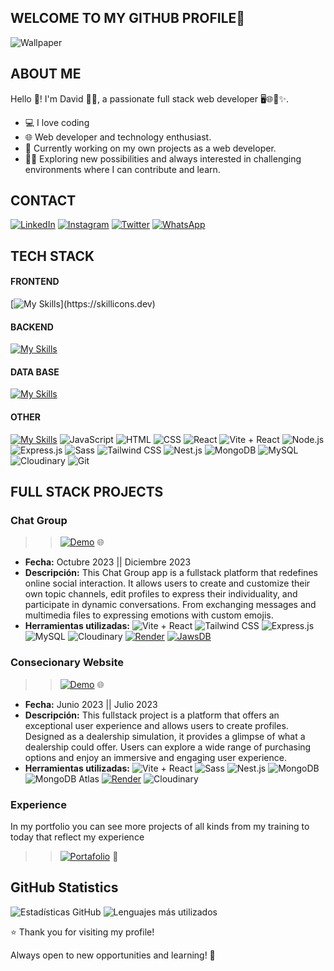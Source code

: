 ## WELCOME TO MY GITHUB PROFILE👋
  ![Wallpaper](https://github.com/MarckWeb/concessionaire/blob/main/client/public/dvd.png)
  
## ABOUT ME
Hello 👋! I'm David 👨‍💻, a passionate full stack web developer 🖥️🌐🚀✨.
- 💻 I love coding
- 🌐 Web developer and technology enthusiast.
- 🚀 Currently working on my own projects as a web developer.
- 🧑‍💻 Exploring new possibilities and always interested in challenging environments where I can contribute and learn.

## CONTACT
[![LinkedIn](https://img.shields.io/badge/-LinkedIn-0A66C2?style=flat&logo=linkedin&logoColor=white)](https://www.linkedin.com/in/david-marca/)
[![Instagram](https://img.shields.io/badge/-Instagram-E4405F?style=flat&logo=instagram&logoColor=white)](https://www.instagram.com/)
[![Twitter](https://img.shields.io/badge/-Twitter-1DA1F2?style=flat&logo=twitter&logoColor=white)](https://twitter.com/)
[![WhatsApp](https://img.shields.io/badge/-WhatsApp-25D366?style=flat&logo=whatsapp&logoColor=white)](https://wa.me/)


## TECH STACK
#### FRONTEND
[![My Skills](https://skillicons.dev/icons?i=html,css,sass,tailwind,js,ts,react,redux,)](https://skillicons.dev)

#### BACKEND
[![My Skills](https://skillicons.dev/icons?i=nodejs,express,nestjs)](https://skillicons.dev)

#### DATA BASE
[![My Skills](https://skillicons.dev/icons?i=mongodb,mysql,atlas,mariadb)](https://skillicons.dev)

#### OTHER
[![My Skills](https://skillicons.dev/icons?i=git,github,vite,md,vscode,wordpress)](https://skillicons.dev)
![JavaScript](https://img.shields.io/badge/-JavaScript-F7DF1E?style=flat&logo=javascript&logoColor=black)
![HTML](https://img.shields.io/badge/-HTML5-E34F26?style=flat&logo=html5&logoColor=white)
![CSS](https://img.shields.io/badge/-CSS3-1572B6?style=flat&logo=css3)
![React](https://img.shields.io/badge/-React-61DAFB?style=flat&logo=react&logoColor=white)
![Vite + React](https://img.shields.io/badge/Vite-React-blue?style=flat&logo=vite&logoColor=white&labelColor=333)
![Node.js](https://img.shields.io/badge/-Node.js-339933?style=flat&logo=node.js&logoColor=white)
![Express.js](https://img.shields.io/badge/-Express.js-000000?style=flat&logo=express&logoColor=white)
![Sass](https://img.shields.io/badge/-Sass-CC6699?style=flat&logo=sass&logoColor=white)
![Tailwind CSS](https://img.shields.io/badge/-Tailwind%20CSS-38B2AC?style=flat&logo=tailwind-css&logoColor=white)
![Nest.js](https://img.shields.io/badge/-Nest.js-E0234E?style=flat&logo=nestjs&logoColor=white)
![MongoDB](https://img.shields.io/badge/-MongoDB-47A248?style=flat&logo=mongodb&logoColor=white)
![MySQL](https://img.shields.io/badge/-MySQL-4479A1?style=flat&logo=mysql&logoColor=white)
![Cloudinary](https://img.shields.io/badge/-Cloudinary-60D5F9?style=flat&logo=cloudinary&logoColor=white)
![Git](https://img.shields.io/badge/-Git-F05032?style=flat&logo=git&logoColor=white)

## FULL STACK PROJECTS 
### Chat Group
>> [![Demo](https://img.shields.io/badge/Demo-Live%20Demo-brightgreen?style=flat&logoColor=white)](https://front-gcdr.onrender.com/) 🌐
- **Fecha:** Octubre 2023 || Diciembre 2023
- **Descripción:** This Chat Group app is a fullstack platform that redefines online social interaction. It allows users to create and customize their own topic channels, edit profiles to express their individuality, and participate in dynamic conversations. From exchanging messages and multimedia files to expressing emotions with custom emojis.
- **Herramientas utilizadas:**
  ![Vite + React](https://img.shields.io/badge/Vite-React-blue?style=flat&logo=vite&logoColor=white&labelColor=333)
  ![Tailwind CSS](https://img.shields.io/badge/-Tailwind%20CSS-38B2AC?style=flat&logo=tailwind-css&logoColor=white)
  ![Express.js](https://img.shields.io/badge/-Express.js-000000?style=flat&logo=express&logoColor=white)
  ![MySQL](https://img.shields.io/badge/-MySQL-4479A1?style=flat&logo=mysql&logoColor=white)
  ![Cloudinary](https://img.shields.io/badge/-Cloudinary-60D5F9?style=flat&logo=cloudinary&logoColor=white)
  [![Render](https://img.shields.io/badge/Render-Deployed-brightgreen?style=flat&logo=render&logoColor=white)](https://render.com/)
  [![JawsDB](https://img.shields.io/badge/JawsDB-Cloud%20Database-9cf?style=flat&logo=mysql&logoColor=white)](https://www.jawsdb.com/)

### Consecionary Website 
>> [![Demo](https://img.shields.io/badge/Demo-Live%20Demo-brightgreen?style=flat&logoColor=white)](https://client-h3s3.onrender.com/) 🌐
- **Fecha:** Junio 2023 || Julio 2023
- **Descripción:** This fullstack project is a platform that offers an exceptional user experience and allows users to create profiles. Designed as a dealership simulation, it provides a glimpse of what a dealership could offer. Users can explore a wide range of purchasing options and enjoy an immersive and engaging user experience.
- **Herramientas utilizadas:**
  ![Vite + React](https://img.shields.io/badge/Vite-React-blue?style=flat&logo=vite&logoColor=white&labelColor=333)
  ![Sass](https://img.shields.io/badge/-Sass-CC6699?style=flat&logo=sass&logoColor=white)
  ![Nest.js](https://img.shields.io/badge/-Nest.js-E0234E?style=flat&logo=nestjs&logoColor=white)
  ![MongoDB](https://img.shields.io/badge/-MongoDB-47A248?style=flat&logo=mongodb&logoColor=white)
  ![MongoDB Atlas](https://img.shields.io/badge/MongoDB%20Atlas-Database-brightgreen?style=flat&logo=mongodb&logoColor=white)
  [![Render](https://img.shields.io/badge/Render-Deployed-brightgreen?style=flat&logo=render&logoColor=white)](https://render.com/)
  ![Cloudinary](https://img.shields.io/badge/-Cloudinary-60D5F9?style=flat&logo=cloudinary&logoColor=white)

### Experience
In my portfolio you can see more projects of all kinds from my training to today that reflect my experience
 >> [![Portafolio](https://img.shields.io/badge/Portafolio-My%20Portfolio-brightgreen?style=flat&logo=portfolio&logoColor=white)](https://david-cics.onrender.com/) 📂

## GitHub Statistics
![Estadísticas GitHub](https://github-readme-stats.vercel.app/api?username=MarckWeb&show_icons=true&count_private=true&hide=prs,issues,contribs&theme=radical)
![Lenguajes más utilizados](https://github-readme-stats.vercel.app/api/top-langs/?username=MarckWeb&layout=compact&theme=radical)

⭐️ Thank you for visiting my profile!

Always open to new opportunities and learning! 🚀
